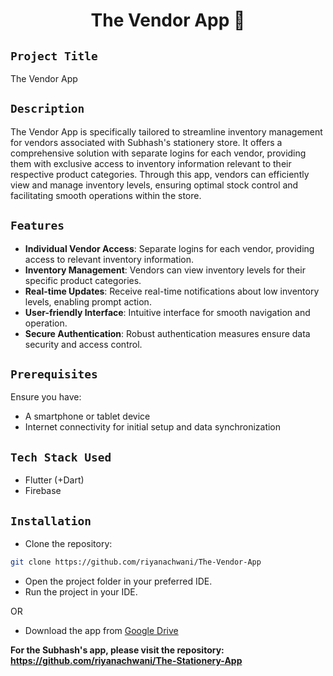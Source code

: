 <h1 align="center">
  <a href="#Vendor App"></a>
 The Vendor App 🏬
</h1>

## `Project Title`
The Vendor App

## `Description`
The Vendor App is specifically tailored to streamline inventory management for vendors associated with Subhash's stationery store. It offers a comprehensive solution with separate logins for each vendor, providing them with exclusive access to inventory information relevant to their respective product categories. Through this app, vendors can efficiently view and manage inventory levels, ensuring optimal stock control and facilitating smooth operations within the store.

## `Features`
- **Individual Vendor Access**: Separate logins for each vendor, providing access to relevant inventory information.
- **Inventory Management**: Vendors can view inventory levels for their specific product categories.
- **Real-time Updates**: Receive real-time notifications about low inventory levels, enabling prompt action.
- **User-friendly Interface**: Intuitive interface for smooth navigation and operation.
- **Secure Authentication**: Robust authentication measures ensure data security and access control.

## `Prerequisites`
Ensure you have:
- A smartphone or tablet device
- Internet connectivity for initial setup and data synchronization

## `Tech Stack Used`
- Flutter (+Dart)
- Firebase

## `Installation`
- Clone the repository:
```bash
git clone https://github.com/riyanachwani/The-Vendor-App
```
- Open the project folder in your preferred IDE.
- Run the project in your IDE.

OR

- Download the app from [Google Drive](https://drive.google.com/file/d/1-DIzxZUX6MLYm9uUYdbyrNCgk7oQ2fQg/view?usp=drive_link)

**For the Subhash's app, please visit the repository: https://github.com/riyanachwani/The-Stationery-App**
